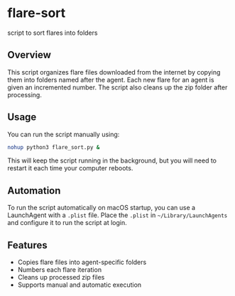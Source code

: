 # flare-sort
script to sort flares into folders
## Overview

This script organizes flare files downloaded from the internet by copying them into folders named after the agent. Each new flare for an agent is given an incremented number. The script also cleans up the zip folder after processing.

## Usage

You can run the script manually using:

```bash
nohup python3 flare_sort.py &
```

This will keep the script running in the background, but you will need to restart it each time your computer reboots.

## Automation

To run the script automatically on macOS startup, you can use a LaunchAgent with a `.plist` file. Place the `.plist` in `~/Library/LaunchAgents` and configure it to run the script at login.

## Features

- Copies flare files into agent-specific folders
- Numbers each flare iteration
- Cleans up processed zip files
- Supports manual and automatic execution
